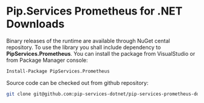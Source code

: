 # Pip.Services Prometheus for .NET Downloads

Binary releases of the runtime are available through NuGet cental repository. 
To use the library you shall include dependency to **PipServices.Prometheus**.
You can install the package from VisualStudio or from Package Manager console:

```bash
Install-Package PipServices.Prometheus
``` 

Source code can be checked out from github repository:

```bash
git clone git@github.com:pip-services-dotnet/pip-services-prometheus-dotnet.git
```
